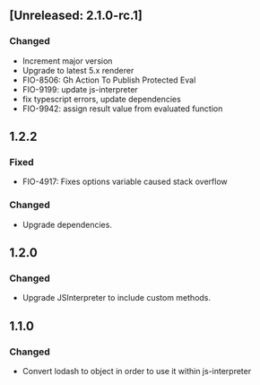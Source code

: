 
## [Unreleased: 2.1.0-rc.1]
### Changed
 - Increment major version
 - Upgrade to latest 5.x renderer
 - FIO-8506: Gh Action To Publish Protected Eval
 - FIO-9199: update js-interpreter
 - fix typescript errors, update dependencies
 - FIO-9942: assign result value from evaluated function

## 1.2.2
### Fixed
 - FIO-4917: Fixes options variable caused stack overflow

### Changed
 - Upgrade dependencies.

## 1.2.0
### Changed
 - Upgrade JSInterpreter to include custom methods.

## 1.1.0
### Changed
 - Convert lodash to object in order to use it within js-interpreter

